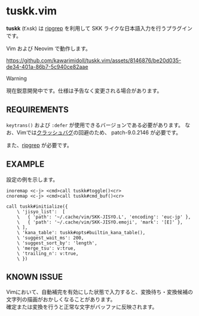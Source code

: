 # tuskk.vim

**tuskk** (tˈʌsk) は [ripgrep](https://github.com/BurntSushi/ripgrep) を利用して
SKK ライクな日本語入力を行うプラグインです。

Vim および Neovim で動作します。

https://github.com/kawarimidoll/tuskk.vim/assets/8146876/be20d035-de34-401a-86b7-5c940ce82aae

> [!WARNING]
> 現在鋭意開発中です。仕様は予告なく変更される場合があります。

## REQUIREMENTS

`keytrans()` および `:defer` が使用できるバージョンである必要があります。
なお、Vimでは[クラッシュバグ](https://github.com/vim/vim/issues/13609)の回避のため、
patch-9.0.2146 が必要です。

また、[ripgrep](https://github.com/BurntSushi/ripgrep) が必要です。

## EXAMPLE

設定の例を示します。

```vim
inoremap <c-j> <cmd>call tuskk#toggle()<cr>
cnoremap <c-j> <cmd>call tuskk#cmd_buf()<cr>

call tuskk#initialize({
    \ 'jisyo_list':  [
    \   { 'path': '~/.cache/vim/SKK-JISYO.L', 'encoding': 'euc-jp' },
    \   { 'path': '~/.cache/vim/SKK-JISYO.emoji', 'mark': '[E]' },
    \ ],
    \ 'kana_table': tuskk#opts#builtin_kana_table(),
    \ 'suggest_wait_ms': 200,
    \ 'suggest_sort_by': 'length',
    \ 'merge_tsu': v:true,
    \ 'trailing_n': v:true,
    \ })
```

## KNOWN ISSUE

Vimにおいて、自動補完を有効にした状態で入力すると、変換待ち・変換候補の文字列の描画がおかしくなることがあります。\
確定または変換を行うと正常な文字がバッファに反映されます。
